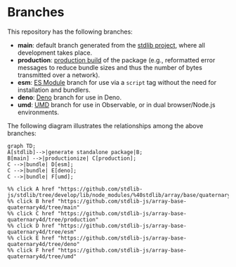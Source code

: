 <!--

@license Apache-2.0

Copyright (c) 2022 The Stdlib Authors.

Licensed under the Apache License, Version 2.0 (the "License");
you may not use this file except in compliance with the License.
You may obtain a copy of the License at

    http://www.apache.org/licenses/LICENSE-2.0

Unless required by applicable law or agreed to in writing, software
distributed under the License is distributed on an "AS IS" BASIS,
WITHOUT WARRANTIES OR CONDITIONS OF ANY KIND, either express or implied.
See the License for the specific language governing permissions and
limitations under the License.

-->

# Branches

This repository has the following branches:

-   **main**: default branch generated from the [stdlib project][stdlib-url], where all development takes place.
-   **production**: [production build][production-url] of the package (e.g., reformatted error messages to reduce bundle sizes and thus the number of bytes transmitted over a network).
-   **esm**: [ES Module][esm-url] branch for use via a `script` tag without the need for installation and bundlers.
-   **deno**: [Deno][deno-url] branch for use in Deno.
-   **umd**: [UMD][umd-url] branch for use in Observable, or in dual browser/Node.js environments.

The following diagram illustrates the relationships among the above branches:

```mermaid
graph TD;
A[stdlib]-->|generate standalone package|B;
B[main] -->|productionize| C[production];
C -->|bundle| D[esm];
C -->|bundle| E[deno];
C -->|bundle| F[umd];

%% click A href "https://github.com/stdlib-js/stdlib/tree/develop/lib/node_modules/%40stdlib/array/base/quaternary4d"
%% click B href "https://github.com/stdlib-js/array-base-quaternary4d/tree/main"
%% click C href "https://github.com/stdlib-js/array-base-quaternary4d/tree/production"
%% click D href "https://github.com/stdlib-js/array-base-quaternary4d/tree/esm"
%% click E href "https://github.com/stdlib-js/array-base-quaternary4d/tree/deno"
%% click F href "https://github.com/stdlib-js/array-base-quaternary4d/tree/umd"
```

[stdlib-url]: https://github.com/stdlib-js/stdlib/tree/develop/lib/node_modules/%40stdlib/array/base/quaternary4d
[production-url]: https://github.com/stdlib-js/array-base-quaternary4d/tree/production
[deno-url]: https://github.com/stdlib-js/array-base-quaternary4d/tree/deno
[umd-url]: https://github.com/stdlib-js/array-base-quaternary4d/tree/umd
[esm-url]: https://github.com/stdlib-js/array-base-quaternary4d/tree/esm